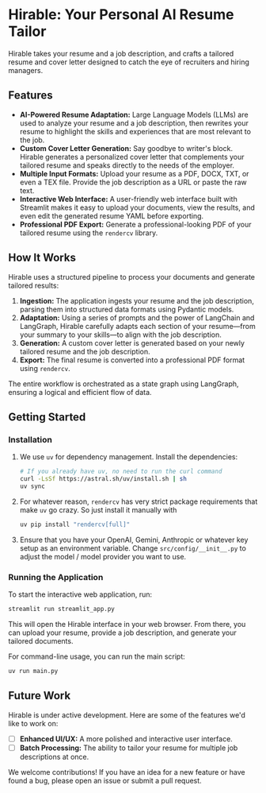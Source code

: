 # Hirable: Your Personal AI Resume Tailor

Hirable takes your resume and a job description, and crafts a tailored resume and cover letter designed to catch the eye of recruiters and hiring managers.

## Features

- **AI-Powered Resume Adaptation:** Large Language Models (LLMs) are used to analyze your resume and a job description, then rewrites your resume to highlight the skills and experiences that are most relevant to the job.
- **Custom Cover Letter Generation:** Say goodbye to writer's block. Hirable generates a personalized cover letter that complements your tailored resume and speaks directly to the needs of the employer.
- **Multiple Input Formats:** Upload your resume as a PDF, DOCX, TXT, or even a TEX file. Provide the job description as a URL or paste the raw text.
- **Interactive Web Interface:** A user-friendly web interface built with Streamlit makes it easy to upload your documents, view the results, and even edit the generated resume YAML before exporting.
- **Professional PDF Export:** Generate a professional-looking PDF of your tailored resume using the `rendercv` library.

## How It Works

Hirable uses a structured pipeline to process your documents and generate tailored results:

1.  **Ingestion:** The application ingests your resume and the job description, parsing them into structured data formats using Pydantic models.
2.  **Adaptation:** Using a series of prompts and the power of LangChain and LangGraph, Hirable carefully adapts each section of your resume—from your summary to your skills—to align with the job description.
3.  **Generation:** A custom cover letter is generated based on your newly tailored resume and the job description.
4.  **Export:** The final resume is converted into a professional PDF format using `rendercv`.

The entire workflow is orchestrated as a state graph using LangGraph, ensuring a logical and efficient flow of data.

## Getting Started
### Installation

1.  We use `uv` for dependency management. Install the dependencies:

    ```bash
    # If you already have uv, no need to run the curl command
    curl -LsSf https://astral.sh/uv/install.sh | sh
    uv sync
    ```
2. For whatever reason, `rendercv` has very strict package requirements that make `uv` go crazy. So just install it manually with 
    ```bash
    uv pip install "rendercv[full]"
    ```
3. Ensure that you have your OpenAI, Gemini, Anthropic or whatever key setup as an environment variable. Change `src/config/__init__.py` to adjust the model / model provider you want to use.
### Running the Application
To start the interactive web application, run:

```bash
streamlit run streamlit_app.py
```

This will open the Hirable interface in your web browser. From there, you can upload your resume, provide a job description, and generate your tailored documents.

For command-line usage, you can run the main script:

```bash
uv run main.py
```

## Future Work

Hirable is under active development. Here are some of the features we'd like to work on:

- [ ] **Enhanced UI/UX:** A more polished and interactive user interface.
- [ ] **Batch Processing:** The ability to tailor your resume for multiple job descriptions at once.

We welcome contributions! If you have an idea for a new feature or have found a bug, please open an issue or submit a pull request.